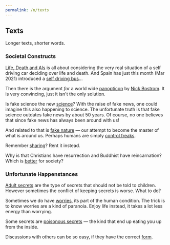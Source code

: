 ```yaml
---
permalink: /n/texts
---
```


## Texts

Longer texts, shorter words.

### Societal Constructs

[Life, Death and AIs](/a/life-death-and-ais) is all about considering the very real situation of a self driving car deciding over life and death. And Spain has just this month (Mar 2021) introduced a [self driving bus](https://www.weforum.org/agenda/2021/03/europe-first-autonomous-electric-buses-spain/)...

Then there is the argument *for* a world wide [panopticon](/a/panopticon) by [Nick Bostrom](https://nickbostrom.com/). It is very convincing, just it isn't the only solution.

Is fake science the new [science](/a/science)? With the raise of fake news, one could imagine this also happening to science. The unfortunate truth is that fake science outdates fake news by about 50 years. Of course, no one believes that since fake news has always been around with us!

And related to that is [fake nature](/a/nature) — our attempt to become the master of what is around us. Perhaps humans are simply [control freaks](https://en.wikipedia.org/wiki/Control_freak).

Remember [sharing](/a/share)? Rent it instead.

Why is that Christians have resurrection and Buddhist have reincarnation? Which is [better](/a/reincarnation-v-resurrection) for society?

### Unfortunate Happenstances

[Adult secrets](/a/how-tell-children-adult-secrets) are the type of secrets that should not be told to children. However sometimes the conflict of keeping secrets is worse. What to do?

Sometimes we do have [worries](/a/will-we-be-shot), its part of the human condition. The trick is to know worries are a kind of paranoia. Enjoy life instead, it takes a lot less energy than worrying.

Some secrets are [poisonous secrets](/a/poisoned-secrets) — the kind that end up eating you up from the inside.

Discussions with others can be so easy, if they have the correct [form](/a/argue).

